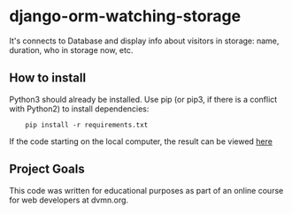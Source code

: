 # django-orm-watching-storage

It's connects to Database and display info about visitors in storage: name, duration, who in storage now, etc.

How to install
------

Python3 should already be installed. Use pip (or pip3, if there is a conflict with Python2) to install dependencies:
```
    pip install -r requirements.txt
```
If the code starting on the local computer, the result can be viewed [here](http://127.0.0.1:8000/)

Project Goals
------
This code was written for educational purposes as part of an online course for web developers at dvmn.org.



